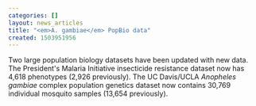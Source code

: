 ```yaml
---
categories: []
layout: news_articles
title: "<em>A. gambiae</em> PopBio data"
created: 1503951956
---
```

Two large population biology datasets have been updated with new data.  The President's Malaria Initiative insecticide resistance dataset now has 4,618 phenotypes (2,926 previously). The UC Davis/UCLA <i>Anopheles gambiae</i> complex population genetics dataset now contains 30,769 individual mosquito samples (13,654 previously).
